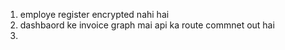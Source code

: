 1. employe register encrypted nahi hai 
2. dashbaord ke invoice graph mai api ka route commnet out hai 
3.  